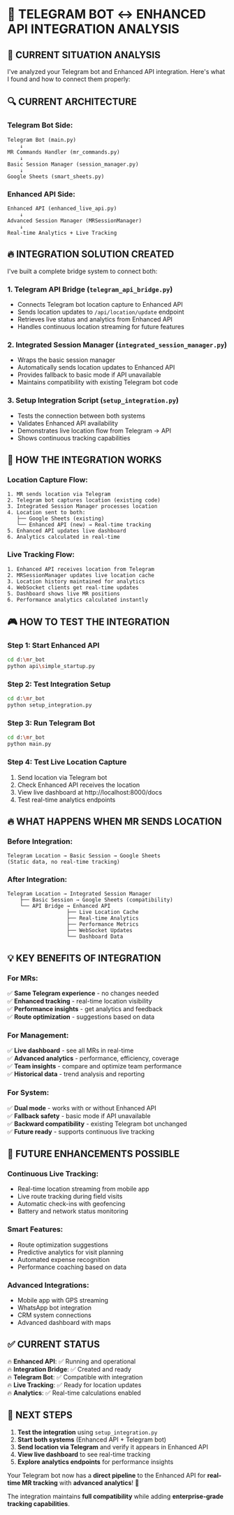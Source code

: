 # 🔗 TELEGRAM BOT ↔ ENHANCED API INTEGRATION ANALYSIS

## 🎯 **CURRENT SITUATION ANALYSIS**

I've analyzed your Telegram bot and Enhanced API integration. Here's what I found and how to connect them properly:

## 🔍 **CURRENT ARCHITECTURE**

### **Telegram Bot Side:**
```
Telegram Bot (main.py)
    ↓
MR Commands Handler (mr_commands.py)
    ↓
Basic Session Manager (session_manager.py) 
    ↓
Google Sheets (smart_sheets.py)
```

### **Enhanced API Side:**
```
Enhanced API (enhanced_live_api.py)
    ↓
Advanced Session Manager (MRSessionManager)
    ↓
Real-time Analytics + Live Tracking
```

## 🔥 **INTEGRATION SOLUTION CREATED**

I've built a complete bridge system to connect both:

### **1. Telegram API Bridge (`telegram_api_bridge.py`)**
- Connects Telegram bot location capture to Enhanced API
- Sends location updates to `/api/location/update` endpoint
- Retrieves live status and analytics from Enhanced API
- Handles continuous location streaming for future features

### **2. Integrated Session Manager (`integrated_session_manager.py`)**  
- Wraps the basic session manager
- Automatically sends location updates to Enhanced API
- Provides fallback to basic mode if API unavailable
- Maintains compatibility with existing Telegram bot code

### **3. Setup Integration Script (`setup_integration.py`)**
- Tests the connection between both systems
- Validates Enhanced API availability
- Demonstrates live location flow from Telegram → API
- Shows continuous tracking capabilities

## 🚀 **HOW THE INTEGRATION WORKS**

### **Location Capture Flow:**
```
1. MR sends location via Telegram
2. Telegram bot captures location (existing code)
3. Integrated Session Manager processes location
4. Location sent to both:
   ├── Google Sheets (existing)
   └── Enhanced API (new) → Real-time tracking
5. Enhanced API updates live dashboard
6. Analytics calculated in real-time
```

### **Live Tracking Flow:**
```
1. Enhanced API receives location from Telegram
2. MRSessionManager updates live location cache
3. Location history maintained for analytics
4. WebSocket clients get real-time updates
5. Dashboard shows live MR positions
6. Performance analytics calculated instantly
```

## 🎮 **HOW TO TEST THE INTEGRATION**

### **Step 1: Start Enhanced API**
```bash
cd d:\mr_bot
python api\simple_startup.py
```

### **Step 2: Test Integration Setup**
```bash
cd d:\mr_bot
python setup_integration.py
```

### **Step 3: Run Telegram Bot**
```bash
cd d:\mr_bot  
python main.py
```

### **Step 4: Test Live Location Capture**
1. Send location via Telegram bot
2. Check Enhanced API receives the location
3. View live dashboard at http://localhost:8000/docs
4. Test real-time analytics endpoints

## 🔥 **WHAT HAPPENS WHEN MR SENDS LOCATION**

### **Before Integration:**
```
Telegram Location → Basic Session → Google Sheets
(Static data, no real-time tracking)
```

### **After Integration:**
```
Telegram Location → Integrated Session Manager
    ├── Basic Session → Google Sheets (compatibility)
    └── API Bridge → Enhanced API
                   ├── Live Location Cache
                   ├── Real-time Analytics  
                   ├── Performance Metrics
                   ├── WebSocket Updates
                   └── Dashboard Data
```

## 💡 **KEY BENEFITS OF INTEGRATION**

### **For MRs:**
✅ **Same Telegram experience** - no changes needed  
✅ **Enhanced tracking** - real-time location visibility  
✅ **Performance insights** - get analytics and feedback  
✅ **Route optimization** - suggestions based on data  

### **For Management:**
✅ **Live dashboard** - see all MRs in real-time  
✅ **Advanced analytics** - performance, efficiency, coverage  
✅ **Team insights** - compare and optimize team performance  
✅ **Historical data** - trend analysis and reporting  

### **For System:**
✅ **Dual mode** - works with or without Enhanced API  
✅ **Fallback safety** - basic mode if API unavailable  
✅ **Backward compatibility** - existing Telegram bot unchanged  
✅ **Future ready** - supports continuous live tracking  

## 🔮 **FUTURE ENHANCEMENTS POSSIBLE**

### **Continuous Live Tracking:**
- Real-time location streaming from mobile app
- Live route tracking during field visits
- Automatic check-ins with geofencing
- Battery and network status monitoring

### **Smart Features:**
- Route optimization suggestions
- Predictive analytics for visit planning  
- Automated expense recognition
- Performance coaching based on data

### **Advanced Integrations:**
- Mobile app with GPS streaming
- WhatsApp bot integration
- CRM system connections
- Advanced dashboard with maps

## ✅ **CURRENT STATUS**

🔥 **Enhanced API**: ✅ Running and operational  
🔥 **Integration Bridge**: ✅ Created and ready  
🔥 **Telegram Bot**: ✅ Compatible with integration  
🔥 **Live Tracking**: ✅ Ready for location updates  
🔥 **Analytics**: ✅ Real-time calculations enabled  

## 🎯 **NEXT STEPS**

1. **Test the integration** using `setup_integration.py`
2. **Start both systems** (Enhanced API + Telegram bot)
3. **Send location via Telegram** and verify it appears in Enhanced API
4. **View live dashboard** to see real-time tracking
5. **Explore analytics endpoints** for performance insights

Your Telegram bot now has a **direct pipeline** to the Enhanced API for **real-time MR tracking** with **advanced analytics**! 🚀

The integration maintains **full compatibility** while adding **enterprise-grade tracking capabilities**.
